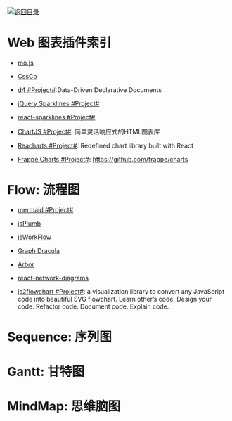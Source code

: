 [![返回目录](https://parg.co/UGo)](https://parg.co/b4z) 
 
 
 

# Web 图表插件索引

- [mo.js](https://github.com/legomushroom/mojs)

- [CssCo](http://www.cssco.co/)

- [d4 #Project#](https://github.com/joelburget/d4):Data-Driven Declarative Documents

- [jQuery Sparklines #Project#](http://omnipotent.net/jquery.sparkline/#s-about)

- [react-sparklines #Project#](https://github.com/borisyankov/react-sparklines)

- [ChartJS #Project#](http://www.chartjs.org/): 简单灵活响应式的HTML图表库

- [Reacharts #Project#](http://recharts.org/): Redefined chart library built with React

- [Frappé Charts #Project#](https://github.com/frappe/charts): https://github.com/frappe/charts
  
# Flow: 流程图
  
- [mermaid #Project#](https://github.com/knsv/mermaid)

- [jsPlumb](https://github.com/sporritt/jsPlumb)

- [jsWorkFlow](https://github.com/hemantsshetty/jsWorkflow)

- [Graph Dracula](https://www.graphdracula.net/)

- [Arbor](https://github.com/samizdatco/arbor)

- [react-network-diagrams](https://github.com/esnet/react-network-diagrams)

- [js2flowchart #Project#](https://github.com/Bogdan-Lyashenko/js-code-to-svg-flowchart):  a visualization library to convert any JavaScript code into beautiful SVG flowchart. Learn other’s code. Design your code. Refactor code. Document code. Explain code.

# Sequence: 序列图

# Gantt: 甘特图

# MindMap: 思维脑图
